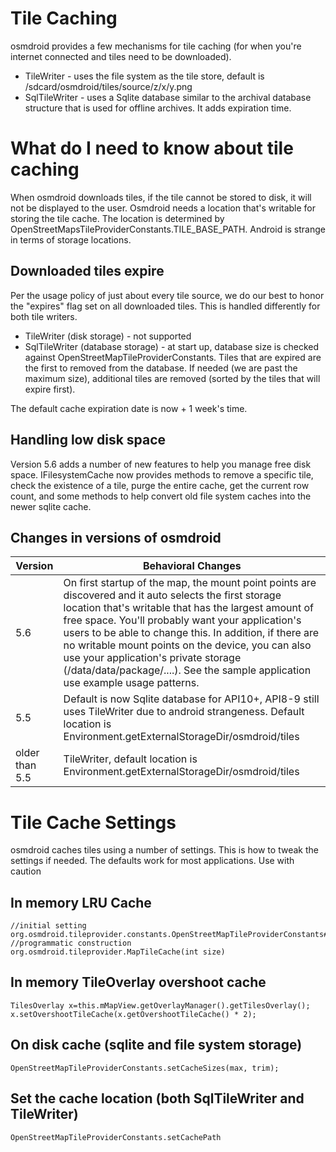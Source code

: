 # Tile Caching

osmdroid provides a few mechanisms for tile caching (for when you're internet connected and tiles need to be downloaded). 

 - TileWriter - uses the file system as the tile store, default is /sdcard/osmdroid/tiles/source/z/x/y.png
 - SqlTileWriter - uses a Sqlite database similar to the archival database structure that is used for offline archives. It adds expiration time.

# What do I need to know about tile caching

When osmdroid downloads tiles, if the tile cannot be stored to disk, it will not be displayed to the user. Osmdroid needs a location that's writable for storing the tile cache. The location is determined by OpenStreetMapsTileProviderConstants.TILE_BASE_PATH. Android is strange in terms of storage locations.

## Downloaded tiles expire

Per the usage policy of just about every tile source, we do our best to honor the "expires" flag set on all downloaded tiles. This is handled differently for both tile writers.

 - TileWriter (disk storage) - not supported
 - SqlTileWriter (database storage) - at start up, database size is checked against OpenStreetMapTileProviderConstants. Tiles that are expired are the first to removed from the database. If needed (we are past the maximum size), additional tiles are removed (sorted by the tiles that will expire first).

The default cache expiration date is now + 1 week's time.

## Handling low disk space

Version 5.6 adds a number of new features to help you manage free disk space. IFilesystemCache now provides methods to remove a specific tile, check the existence of a tile, purge the entire cache, get the current row count, and some methods to help convert old file system caches into the newer sqlite cache.

## Changes in versions of osmdroid

| Version | Behavioral Changes
| ---     | ---
| 5.6     | On first startup of the map, the mount point points are discovered and it auto selects the first storage location that's writable that has the largest amount of free space. You'll probably want your application's users to be able to change this. In addition, if there are no writable mount points on the device, you can also use your application's private storage (/data/data/package/....). See the sample application use example usage patterns.
| 5.5     | Default is now Sqlite database for API10+, API8-9 still uses TileWriter due to android strangeness. Default location is Environment.getExternalStorageDir/osmdroid/tiles
| older than 5.5 | TileWriter, default location is Environment.getExternalStorageDir/osmdroid/tiles


# Tile Cache Settings

osmdroid caches tiles using a number of settings. This is how to tweak the settings if needed. The defaults work for most applications. Use with caution

## In memory LRU Cache

````
//initial setting
org.osmdroid.tileprovider.constants.OpenStreetMapTileProviderConstants#CACHE_MAPTILECOUNT_DEFAULT
//programmatic construction
org.osmdroid.tileprovider.MapTileCache(int size)
````

## In memory TileOverlay overshoot cache

````
TilesOverlay x=this.mMapView.getOverlayManager().getTilesOverlay();
x.setOvershootTileCache(x.getOvershootTileCache() * 2);
````


## On disk cache (sqlite and file system storage)
````
OpenStreetMapTileProviderConstants.setCacheSizes(max, trim);
````

## Set the cache location (both SqlTileWriter and TileWriter)
````
OpenStreetMapTileProviderConstants.setCachePath
````